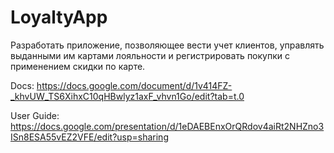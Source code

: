 # LoyaltyApp
Разработать приложение, позволяющее вести учет клиентов, управлять выданными им картами лояльности и регистрировать покупки с применением скидки по карте.

Docs: https://docs.google.com/document/d/1v414FZ-_khvUW_TS6XihxC10qHBwlyz1axF_vhvn1Go/edit?tab=t.0

User Guide: https://docs.google.com/presentation/d/1eDAEBEnxOrQRdov4aiRt2NHZno3ISn8ESA55vEZ2VFE/edit?usp=sharing
